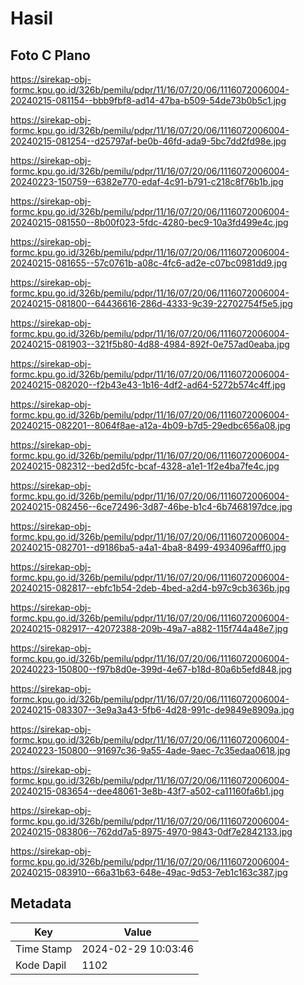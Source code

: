 # Hasil

## Foto C Plano

https://sirekap-obj-formc.kpu.go.id/326b/pemilu/pdpr/11/16/07/20/06/1116072006004-20240215-081154--bbb9fbf8-ad14-47ba-b509-54de73b0b5c1.jpg

https://sirekap-obj-formc.kpu.go.id/326b/pemilu/pdpr/11/16/07/20/06/1116072006004-20240215-081254--d25797af-be0b-46fd-ada9-5bc7dd2fd98e.jpg

https://sirekap-obj-formc.kpu.go.id/326b/pemilu/pdpr/11/16/07/20/06/1116072006004-20240223-150759--6382e770-edaf-4c91-b791-c218c8f76b1b.jpg

https://sirekap-obj-formc.kpu.go.id/326b/pemilu/pdpr/11/16/07/20/06/1116072006004-20240215-081550--8b00f023-5fdc-4280-bec9-10a3fd499e4c.jpg

https://sirekap-obj-formc.kpu.go.id/326b/pemilu/pdpr/11/16/07/20/06/1116072006004-20240215-081655--57c0761b-a08c-4fc6-ad2e-c07bc0981dd9.jpg

https://sirekap-obj-formc.kpu.go.id/326b/pemilu/pdpr/11/16/07/20/06/1116072006004-20240215-081800--64436616-286d-4333-9c39-22702754f5e5.jpg

https://sirekap-obj-formc.kpu.go.id/326b/pemilu/pdpr/11/16/07/20/06/1116072006004-20240215-081903--321f5b80-4d88-4984-892f-0e757ad0eaba.jpg

https://sirekap-obj-formc.kpu.go.id/326b/pemilu/pdpr/11/16/07/20/06/1116072006004-20240215-082020--f2b43e43-1b16-4df2-ad64-5272b574c4ff.jpg

https://sirekap-obj-formc.kpu.go.id/326b/pemilu/pdpr/11/16/07/20/06/1116072006004-20240215-082201--8064f8ae-a12a-4b09-b7d5-29edbc656a08.jpg

https://sirekap-obj-formc.kpu.go.id/326b/pemilu/pdpr/11/16/07/20/06/1116072006004-20240215-082312--bed2d5fc-bcaf-4328-a1e1-1f2e4ba7fe4c.jpg

https://sirekap-obj-formc.kpu.go.id/326b/pemilu/pdpr/11/16/07/20/06/1116072006004-20240215-082456--6ce72496-3d87-46be-b1c4-6b7468197dce.jpg

https://sirekap-obj-formc.kpu.go.id/326b/pemilu/pdpr/11/16/07/20/06/1116072006004-20240215-082701--d9186ba5-a4a1-4ba8-8499-4934096afff0.jpg

https://sirekap-obj-formc.kpu.go.id/326b/pemilu/pdpr/11/16/07/20/06/1116072006004-20240215-082817--ebfc1b54-2deb-4bed-a2d4-b97c9cb3636b.jpg

https://sirekap-obj-formc.kpu.go.id/326b/pemilu/pdpr/11/16/07/20/06/1116072006004-20240215-082917--42072388-209b-49a7-a882-115f744a48e7.jpg

https://sirekap-obj-formc.kpu.go.id/326b/pemilu/pdpr/11/16/07/20/06/1116072006004-20240223-150800--f97b8d0e-399d-4e67-b18d-80a6b5efd848.jpg

https://sirekap-obj-formc.kpu.go.id/326b/pemilu/pdpr/11/16/07/20/06/1116072006004-20240215-083307--3e9a3a43-5fb6-4d28-991c-de9849e8909a.jpg

https://sirekap-obj-formc.kpu.go.id/326b/pemilu/pdpr/11/16/07/20/06/1116072006004-20240223-150800--91697c36-9a55-4ade-9aec-7c35edaa0618.jpg

https://sirekap-obj-formc.kpu.go.id/326b/pemilu/pdpr/11/16/07/20/06/1116072006004-20240215-083654--dee48061-3e8b-43f7-a502-ca11160fa6b1.jpg

https://sirekap-obj-formc.kpu.go.id/326b/pemilu/pdpr/11/16/07/20/06/1116072006004-20240215-083806--762dd7a5-8975-4970-9843-0df7e2842133.jpg

https://sirekap-obj-formc.kpu.go.id/326b/pemilu/pdpr/11/16/07/20/06/1116072006004-20240215-083910--66a31b63-648e-49ac-9d53-7eb1c163c387.jpg


## Metadata

| Key        | Value               |
| ---------- | ------------------- |
| Time Stamp | 2024-02-29 10:03:46 |
| Kode Dapil | 1102                |



